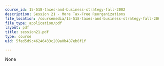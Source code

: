 ```yaml
---
course_id: 15-518-taxes-and-business-strategy-fall-2002
description: Session 21 - More Tax-Free Reorganizations
file_location: /coursemedia/15-518-taxes-and-business-strategy-fall-2002/5fed5d9c46246433c209a0b487eb6f1f_session21.pdf
file_type: application/pdf
layout: pdf
title: session21.pdf
type: course
uid: 5fed5d9c46246433c209a0b487eb6f1f

---
```

None